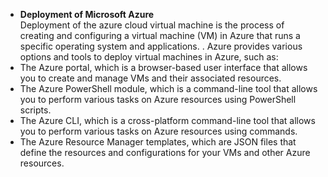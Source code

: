 - **Deployment of Microsoft Azure**</br>
Deployment of the azure cloud virtual machine is the process of creating and configuring a virtual
machine (VM) in Azure that runs a specific operating system and applications. . Azure provides various
options and tools to deploy virtual machines in Azure, such as:
- The Azure portal, which is a browser-based user interface that allows you to create and manage VMs
and their associated resources.
- The Azure PowerShell module, which is a command-line tool that allows you to perform various tasks
on Azure resources using PowerShell scripts.
- The Azure CLI, which is a cross-platform command-line tool that allows you to perform various tasks
on Azure resources using commands.
- The Azure Resource Manager templates, which are JSON files that define the resources and
configurations for your VMs and other Azure resources.
